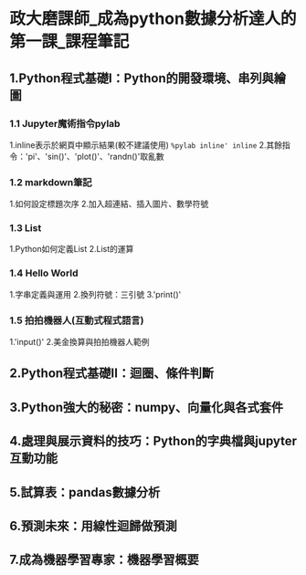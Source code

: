 
# **政大磨課師_成為python數據分析達人的第一課_課程筆記**

## 1.Python程式基礎I：Python的開發環境、串列與繪圖 

### 1.1 Jupyter魔術指令pylab
  1.inline表示於網頁中顯示結果(較不建議使用)
  `%pylab inline' inline`
  2.其餘指令：'pi'、'sin()'、'plot()'、'randn()'取亂數

### 1.2 markdown筆記
  1.如何設定標題次序
  2.加入超連結、插入圖片、數學符號

### 1.3 List
  1.Python如何定義List
  2.List的運算

### 1.4 Hello World
  1.字串定義與運用
  2.換列符號：三引號
  3.'print()'

### 1.5 拍拍機器人(互動式程式語言)
  1.'input()'
  2.美金換算與拍拍機器人範例
  
## 2.Python程式基礎II：迴圈、條件判斷


## 3.Python強大的秘密：numpy、向量化與各式套件

## 4.處理與展示資料的技巧：Python的字典檔與jupyter互動功能

## 5.試算表：pandas數據分析

## 6.預測未來：用線性迴歸做預測

## 7.成為機器學習專家：機器學習概要
